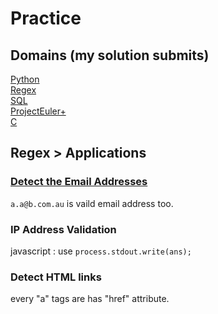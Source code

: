 # Practice
## Domains (my solution submits)
[Python](practice/python.md)  
[Regex](practice/regex.md)  
[SQL](practice/sql.md)  
[ProjectEuler+](ProjectEuler+/readme.md)  
[C](c/readme.md)  
## Regex > Applications
### [Detect the Email Addresses](https://www.hackerrank.com/challenges/detect-the-email-addresses)
`a.a@b.com.au` is vaild email address too.  
### IP Address Validation
javascript : use `process.stdout.write(ans);`  
### Detect HTML links
every "a" tags are has "href" attribute.  
